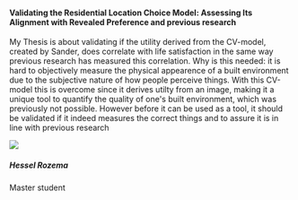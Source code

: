 <div class="row">
  <div class="col-sm-8">
    <h4 id="hessel-rozema">Validating the Residential Location Choice Model: Assessing Its Alignment with Revealed Preference and previous research</h4>
    <p>
My Thesis is about validating if the utility derived from the CV-model, created by Sander, does correlate with life satisfaction in the same way previous research has measured this correlation. Why is this needed: it is hard to objectively measure the physical appearence of a built environment due to the subjective nature of how people perceive things. With this CV-model this is overcome since it derives utilty from an image, making it a unique tool to quantify the quality of one's built environment, which was previously not possible. However before it can be used as a tool, it should be validated if it indeed measures the correct things and to assure it is in line with previous research
    </p>
  </div>

  <div class="col-sm-4">
    <div class="card contact-card">
      <div class="row g-0">
        <div class="col-sm-3">
          <!-- <a href="https://www.tudelft.nl/en/"> -->
            <img src="{{ 'master-projects/avatars/hessel.webp' | relative_url }}" class="contact-avatar">
          <!-- </a> -->
        </div>
        <div class="col-sm-9 gx-sm-3">
          <div class="card-body">
            <h5 class="card-title">Hessel Rozema</h5>
            <p class="card-text">
              Master student<br>
              <!-- <a href="mailto:mail@tudelft.nl">some.address@student.tudelft.nl</a> -->
            </p>
          </div>
        </div>
      </div>
    </div>
  </div>

</div>
